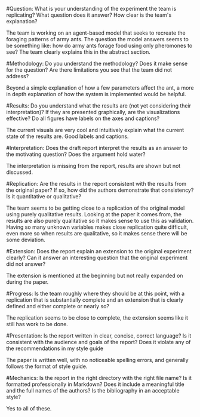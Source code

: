 #Question:  What is your understanding of the experiment the team is replicating?  What question does it answer?  How clear is the team's explanation?

The team is working on an agent-based model that seeks to recreate the foraging patterns of army ants. The question the model answers seems to be something like: how do army ants forage food using only pheromones to see? The team clearly explains this in the abstract section.

#Methodology: Do you understand the methodology?  Does it make sense for the question?  Are there limitations you see that the team did not address?

Beyond a simple explanation of how a few parameters affect the ant, a more in depth explanation of how the system is implemented would be helpful. 

#Results: Do you understand what the results are (not yet considering their interpretation)?  If they are presented graphically, are the visualizations effective?  Do all figures have labels on the axes and captions?

The current visuals are very cool and intuitively explain what the current state of the results are. Good labels and captions.

#Interpretation: Does the draft report interpret the results as an answer to the motivating question?  Does the argument hold water?

The interpretation is missing from the report, results are shown but not discussed. 

#Replication: Are the results in the report consistent with the results from the original paper?  If so, how did the authors demonstrate that consistency?  Is it quantitative or qualitative?

The team seems to be getting close to a replication of the original model using purely qualitative results. Looking at the paper it comes from, the results are also purely qualitative so it makes sense to use this as validation.  Having so many unknown variables makes close replication quite difficult, even more so when results are qualitative, so it makes sense there will be some deviation. 

#Extension: Does the report explain an extension to the original experiment clearly?  Can it answer an interesting question that the original experiment did not answer?

The extension is mentioned at the beginning but not really expanded on during the paper.

#Progress: Is the team roughly where they should be at this point, with a replication that is substantially complete and an extension that is clearly defined and either complete or nearly so?

The replication seems to be close to complete, the extension seems like it still has work to be done. 

#Presentation: Is the report written in clear, concise, correct language?  Is it consistent with the audience and goals of the report?  Does it violate any of the recommendations in my style guide

The paper is written well, with no noticeable spelling errors, and generally follows the format of style guide. 

#Mechanics: Is the report in the right directory with the right file name?  Is it formatted professionally in Markdown?  Does it include a meaningful title and the full names of the authors?  Is the bibliography in an acceptable style? 

Yes to all of these. 

